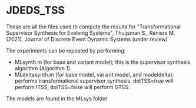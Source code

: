 # JDEDS_TSS
These are all the files used to compute the results for "Transformational Supervisor Synthesis for Evolving Systems", Thuijsman S., Reniers M. (2021), Journal of Discrete Event Dynamic Systems (under review)

The experiments can be repeated by performing:
- MLsynth.m (for base and variant model); this is the supervisor synthesis algorithm (Algorithm 1)
- MLdeltasynth.m (for base model, variant model, and modeldelta); performs transformational supervisor synthesis. doITSS=true will perform ITSS, doITSS=false will perform GTSS.

The models are found in the MLsys folder
